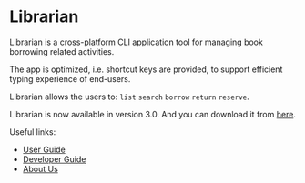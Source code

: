 # Librarian

Librarian is a cross-platform CLI application tool for managing book borrowing related activities. 

The app is optimized, i.e. shortcut keys are provided, to support efficient typing experience of end-users. 

Librarian allows the users to: <code>list</code> <code>search</code> <code>borrow</code> <code>return</code> <code>reserve</code>.

Librarian is now available in version 3.0. And you can download it from [here](https://github.com/AY2223S1-TIC4001-F18-1/tp/releases).

Useful links:
* [User Guide](UserGuide.md)
* [Developer Guide](DeveloperGuide.md)
* [About Us](AboutUs.md)
